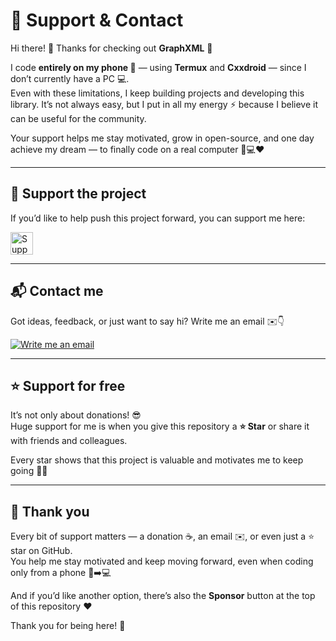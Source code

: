 # 💖 Support & Contact

Hi there! 👋 Thanks for checking out **GraphXML** 🚀  

I code **entirely on my phone 📱** — using **Termux** and **Cxxdroid** — since I don’t currently have a PC 💻.  
Even with these limitations, I keep building projects and developing this library. It’s not always easy, but I put in all my energy ⚡ because I believe it can be useful for the community.  

Your support helps me stay motivated, grow in open-source, and one day achieve my dream — to finally code on a real computer 🙏💻❤️  

---

## 🚀 Support the project

If you’d like to help push this project forward, you can support me here:  

<a href="https://ko-fi.com/ferki" target="_blank">
  <img src="https://ko-fi.com/img/githubbutton_sm.svg" alt="Support me on Ko-fi" height="36" />
</a>

---

## 📬 Contact me

Got ideas, feedback, or just want to say hi? Write me an email ✉️👇  

<a href="mailto:denisdola278@gmail.com" target="_blank">
  <img src="https://img.shields.io/badge/Write%20me%20an%20Email-lightgrey?style=for-the-badge&logo=gmail" alt="Write me an email" />
</a>

---

## ⭐ Support for free

It’s not only about donations! 😎  
Huge support for me is when you give this repository a **⭐ Star** or share it with friends and colleagues.  

Every star shows that this project is valuable and motivates me to keep going 🚀✨  

---

## 🙏 Thank you

Every bit of support matters — a donation ☕, an email ✉️, or even just a ⭐ star on GitHub.  
You help me stay motivated and keep moving forward, even when coding only from a phone 📱➡️💻  

And if you’d like another option, there’s also the **Sponsor** button at the top of this repository ❤️  

Thank you for being here! 💖
